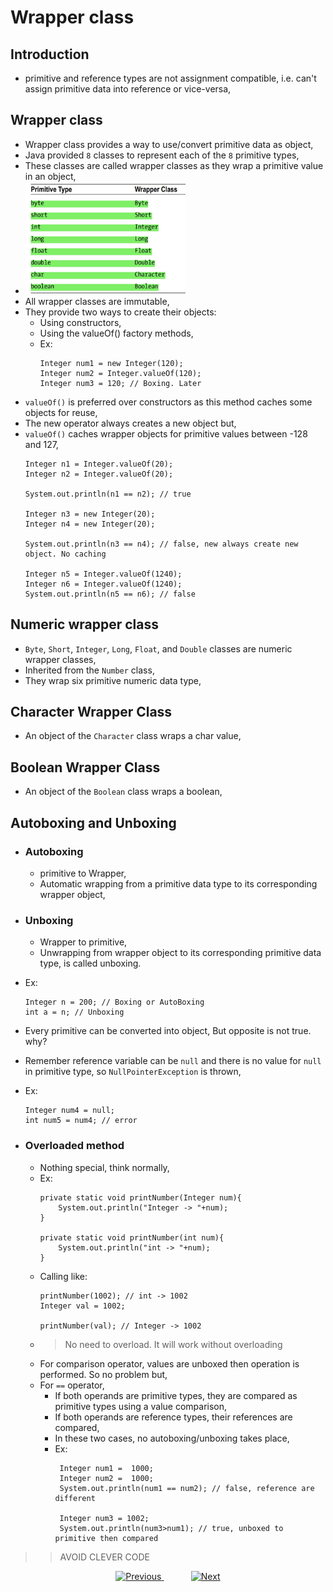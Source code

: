 
# Wrapper class

## Introduction
- primitive and reference types are not assignment compatible, i.e. can't assign primitive data into reference or vice-versa,

## Wrapper class
- Wrapper class provides a way to use/convert primitive data as object,
- Java provided `8` classes to represent each of the `8` primitive types,
- These classes are called wrapper classes as they wrap a primitive value in an object,
- <img src="primitive_wrapper_class.jpg" height="180px">
- All wrapper classes are immutable,
- They provide two ways to create their objects:
  - Using constructors,
  - Using the valueOf() factory methods,
  - Ex:
      ```
    Integer num1 = new Integer(120);
    Integer num2 = Integer.valueOf(120);
    Integer num3 = 120; // Boxing. Later
    ```
- `valueOf()` is preferred over constructors as this method caches some objects for reuse,
- The new operator always creates a new object but,
- `valueOf()` caches wrapper objects for primitive values between -128 and 127,
    ```
    Integer n1 = Integer.valueOf(20);
    Integer n2 = Integer.valueOf(20);
    
    System.out.println(n1 == n2); // true
    
    Integer n3 = new Integer(20);
    Integer n4 = new Integer(20);
    
    System.out.println(n3 == n4); // false, new always create new object. No caching
    
    Integer n5 = Integer.valueOf(1240);
    Integer n6 = Integer.valueOf(1240);
    System.out.println(n5 == n6); // false
    ```

## Numeric wrapper class
- `Byte`, `Short`, `Integer`, `Long`, `Float`, and `Double` classes are numeric wrapper classes,
- Inherited from the `Number` class,
- They wrap six primitive numeric data type,

## Character Wrapper Class
- An object of the `Character` class wraps a char value,

## Boolean Wrapper Class
- An object of the `Boolean` class wraps a boolean,

## Autoboxing and Unboxing
- ### Autoboxing
  - primitive to Wrapper,
  - Automatic wrapping from a primitive data type to its corresponding wrapper object,

- ### Unboxing
  - Wrapper to primitive,
  - Unwrapping from wrapper object to its corresponding primitive data type, is called unboxing.
- Ex:
    ```
    Integer n = 200; // Boxing or AutoBoxing
    int a = n; // Unboxing
    ```
- Every primitive can be converted into object, But opposite is not true. why?
- Remember reference variable can be `null` and there is no value for `null` in primitive type, so `NullPointerException` is thrown,
- Ex:
    ```
    Integer num4 = null;
    int num5 = num4; // error
    ```
- ### Overloaded method
  - Nothing special, think normally,
  - Ex:
    ```
    private static void printNumber(Integer num){
        System.out.println("Integer -> "+num); 
    }
    
    private static void printNumber(int num){
        System.out.println("int -> "+num);
    }
    ```
  - Calling like:
    ```
    printNumber(1002); // int -> 1002
    Integer val = 1002;
    
    printNumber(val); // Integer -> 1002
    ```
  - > No need to overload. It will work without overloading
  - For comparison operator, values are unboxed then operation is performed. So no problem but,
  - For `==` operator,
    - If both operands are primitive types, they are compared as primitive types using a value comparison,
    - If both operands are reference types, their references are compared, 
    - In these two cases, no autoboxing/unboxing takes place,
    - Ex:
       ```
        Integer num1 =  1000;
        Integer num2 =  1000;
        System.out.println(num1 == num2); // false, reference are different

        Integer num3 = 1002;
        System.out.println(num3>num1); // true, unboxed to primitive then compared
       ```

>> AVOID CLEVER CODE

    
    
    
    
    
<!-- bottom_nav_bar_1243 -->
<div align="center">
<a href="../theobjectclass/part2/">
    <img src="https://img.shields.io/badge/◀%20Previous-blue?style=for-the-badge" alt="Previous">
</a>
&nbsp;&nbsp;&nbsp;&nbsp;&nbsp;&nbsp;&nbsp;&nbsp;&nbsp;&nbsp;
<a href="../exceptionhandling/part1/">
    <img src="https://img.shields.io/badge/Next%20▶-blue?style=for-the-badge" alt="Next">
</a>
</div>
<!-- bottom_nav_bar_1243 -->
    